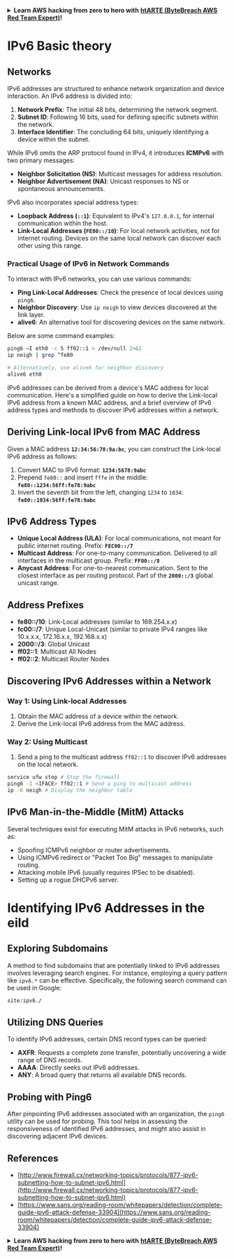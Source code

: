 

<details>

<summary><strong>Learn AWS hacking from zero to hero with</strong> <a href="https://training.khulnasoft.com/courses/arte"><strong>htARTE (ByteBreach AWS Red Team Expert)</strong></a><strong>!</strong></summary>

Other ways to support ByteBreach:

* If you want to see your **company advertised in ByteBreach** or **download ByteBreach in PDF** Check the [**SUBSCRIPTION PLANS**](https://github.com/sponsors/khulnasoft)!
* Get the [**official PEASS & ByteBreach swag**](https://peass.creator-spring.com)
* Discover [**The PEASS Family**](https://opensea.io/collection/the-peass-family), our collection of exclusive [**NFTs**](https://opensea.io/collection/the-peass-family)
* **Join the** 💬 [**Discord group**](https://discord.gg/hRep4RUj7f) or the [**telegram group**](https://t.me/peass) or **follow** us on **Twitter** 🐦 [**@bytebreach_live**](https://twitter.com/bytebreach_live)**.**
* **Share your hacking tricks by submitting PRs to the** [**ByteBreach**](https://github.com/khulnasoft/bytebreach) and [**ByteBreach Cloud**](https://github.com/khulnasoft/bytebreach-cloud) github repos.

</details>


# IPv6 Basic theory

## Networks

IPv6 addresses are structured to enhance network organization and device interaction. An IPv6 address is divided into:

1. **Network Prefix**: The initial 48 bits, determining the network segment.
2. **Subnet ID**: Following 16 bits, used for defining specific subnets within the network.
3. **Interface Identifier**: The concluding 64 bits, uniquely identifying a device within the subnet.

While IPv6 omits the ARP protocol found in IPv4, it introduces **ICMPv6** with two primary messages:
- **Neighbor Solicitation (NS)**: Multicast messages for address resolution.
- **Neighbor Advertisement (NA)**: Unicast responses to NS or spontaneous announcements.

IPv6 also incorporates special address types:
- **Loopback Address (`::1`)**: Equivalent to IPv4's `127.0.0.1`, for internal communication within the host.
- **Link-Local Addresses (`FE80::/10`)**: For local network activities, not for internet routing. Devices on the same local network can discover each other using this range.

### Practical Usage of IPv6 in Network Commands

To interact with IPv6 networks, you can use various commands:
- **Ping Link-Local Addresses**: Check the presence of local devices using `ping6`.
- **Neighbor Discovery**: Use `ip neigh` to view devices discovered at the link layer.
- **alive6**: An alternative tool for discovering devices on the same network.

Below are some command examples:

```bash
ping6 –I eth0 -c 5 ff02::1 > /dev/null 2>&1
ip neigh | grep ^fe80

# Alternatively, use alive6 for neighbor discovery
alive6 eth0
```

IPv6 addresses can be derived from a device's MAC address for local communication. Here's a simplified guide on how to derive the Link-local IPv6 address from a known MAC address, and a brief overview of IPv6 address types and methods to discover IPv6 addresses within a network.

## **Deriving Link-local IPv6 from MAC Address**

Given a MAC address **`12:34:56:78:9a:bc`**, you can construct the Link-local IPv6 address as follows:

1. Convert MAC to IPv6 format: **`1234:5678:9abc`**
2. Prepend `fe80::` and insert `fffe` in the middle: **`fe80::1234:56ff:fe78:9abc`**
3. Invert the seventh bit from the left, changing `1234` to `1034`: **`fe80::1034:56ff:fe78:9abc`**

## **IPv6 Address Types**

- **Unique Local Address (ULA)**: For local communications, not meant for public internet routing. Prefix: **`FEC00::/7`**
- **Multicast Address**: For one-to-many communication. Delivered to all interfaces in the multicast group. Prefix: **`FF00::/8`**
- **Anycast Address**: For one-to-nearest communication. Sent to the closest interface as per routing protocol. Part of the **`2000::/3`** global unicast range.

## **Address Prefixes**
- **fe80::/10**: Link-Local addresses (similar to 169.254.x.x)
- **fc00::/7**: Unique Local-Unicast (similar to private IPv4 ranges like 10.x.x.x, 172.16.x.x, 192.168.x.x)
- **2000::/3**: Global Unicast
- **ff02::1**: Multicast All Nodes
- **ff02::2**: Multicast Router Nodes

## **Discovering IPv6 Addresses within a Network**

### Way 1: Using Link-local Addresses
1. Obtain the MAC address of a device within the network.
2. Derive the Link-local IPv6 address from the MAC address.

### Way 2: Using Multicast
1. Send a ping to the multicast address `ff02::1` to discover IPv6 addresses on the local network.

```bash
service ufw stop # Stop the firewall
ping6 -I <IFACE> ff02::1 # Send a ping to multicast address
ip -6 neigh # Display the neighbor table
```

## IPv6 Man-in-the-Middle (MitM) Attacks
Several techniques exist for executing MitM attacks in IPv6 networks, such as:

- Spoofing ICMPv6 neighbor or router advertisements.
- Using ICMPv6 redirect or "Packet Too Big" messages to manipulate routing.
- Attacking mobile IPv6 (usually requires IPSec to be disabled).
- Setting up a rogue DHCPv6 server.


# Identifying IPv6 Addresses in the eild

## Exploring Subdomains
A method to find subdomains that are potentially linked to IPv6 addresses involves leveraging search engines. For instance, employing a query pattern like `ipv6.*` can be effective. Specifically, the following search command can be used in Google:

```bash
site:ipv6./
```

## Utilizing DNS Queries
To identify IPv6 addresses, certain DNS record types can be queried:
- **AXFR**: Requests a complete zone transfer, potentially uncovering a wide range of DNS records.
- **AAAA**: Directly seeks out IPv6 addresses.
- **ANY**: A broad query that returns all available DNS records.

## Probing with Ping6
After pinpointing IPv6 addresses associated with an organization, the `ping6` utility can be used for probing. This tool helps in assessing the responsiveness of identified IPv6 addresses, and might also assist in discovering adjacent IPv6 devices.


## References

* [http://www.firewall.cx/networking-topics/protocols/877-ipv6-subnetting-how-to-subnet-ipv6.html](http://www.firewall.cx/networking-topics/protocols/877-ipv6-subnetting-how-to-subnet-ipv6.html)
* [https://www.sans.org/reading-room/whitepapers/detection/complete-guide-ipv6-attack-defense-33904](https://www.sans.org/reading-room/whitepapers/detection/complete-guide-ipv6-attack-defense-33904)


<details>

<summary><strong>Learn AWS hacking from zero to hero with</strong> <a href="https://training.khulnasoft.com/courses/arte"><strong>htARTE (ByteBreach AWS Red Team Expert)</strong></a><strong>!</strong></summary>

Other ways to support ByteBreach:

* If you want to see your **company advertised in ByteBreach** or **download ByteBreach in PDF** Check the [**SUBSCRIPTION PLANS**](https://github.com/sponsors/khulnasoft)!
* Get the [**official PEASS & ByteBreach swag**](https://peass.creator-spring.com)
* Discover [**The PEASS Family**](https://opensea.io/collection/the-peass-family), our collection of exclusive [**NFTs**](https://opensea.io/collection/the-peass-family)
* **Join the** 💬 [**Discord group**](https://discord.gg/hRep4RUj7f) or the [**telegram group**](https://t.me/peass) or **follow** us on **Twitter** 🐦 [**@bytebreach_live**](https://twitter.com/bytebreach_live)**.**
* **Share your hacking tricks by submitting PRs to the** [**ByteBreach**](https://github.com/khulnasoft/bytebreach) and [**ByteBreach Cloud**](https://github.com/khulnasoft/bytebreach-cloud) github repos.

</details>


